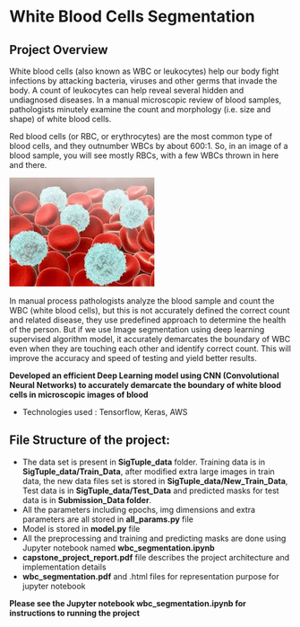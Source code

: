 [//]: # (Image References)

[image1]: ./images/wbc_cells.jpg "white blood cells"

# White Blood Cells Segmentation

## Project Overview
White blood cells (also known as WBC or leukocytes) help our body fight infections by attacking bacteria, viruses and other germs that invade the body. A count of leukocytes can help reveal several hidden and undiagnosed diseases. In a manual microscopic review of blood samples, pathologists minutely examine the count and morphology (i.e. size and shape) of white blood cells.

Red blood cells (or RBC, or erythrocytes) are the most common type of blood cells, and they outnumber WBCs by about 600:1. So, in an image of a blood sample, you will see mostly RBCs,
with a few WBCs thrown in here and there.

![white blood cells][image1]

In manual process pathologists analyze the blood sample and count the WBC (white blood cells), but this is not accurately defined the correct count and related disease, they use predefined approach to determine the health of the person. But if we use Image segmentation using deep learning supervised algorithm model, it accurately demarcates the boundary of WBC
even when they are touching each other and identify correct count. This will improve the accuracy and speed of testing and yield better results.

__Developed an efficient Deep Learning model using CNN (Convolutional Neural Networks) to accurately demarcate the boundary of white blood cells in microscopic images of blood__
- Technologies used : Tensorflow, Keras, AWS

## File Structure of the project:

* The data set is present in __SigTuple_data__ folder. Training data is in __SigTuple_data/Train_Data__, after modified extra large images in train data, the new data files set is stored in __SigTuple_data/New_Train_Data__, Test data is in __SigTuple_data/Test_Data__ and predicted masks for test data is in __Submission_Data folder__.
* All the parameters including epochs, img dimensions and extra parameters are all stored in __all_params.py__ file
* Model is stored in __model.py__ file
* All the preprocessing and training and predicting masks are done using Jupyter notebook named __wbc_segmentation.ipynb__
* __capstone_project_report.pdf__ file describes the project architecture and implementation details
* __wbc_segmentation.pdf__ and .html files for representation purpose for jupyter notebook

__Please see the Jupyter notebook wbc_segmentation.ipynb for instructions to running the project__
